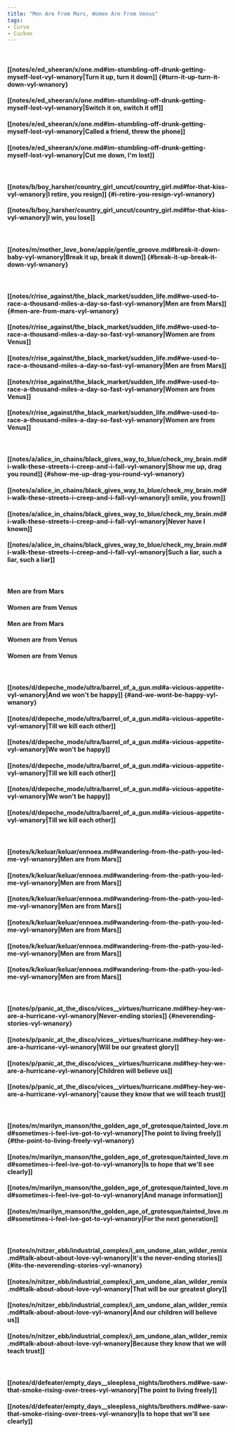 ```yaml
---
title: "Men Are From Mars, Women Are From Venus"
tags:
- Curve
- Cuckoo
---
```

&nbsp;
#### [[notes/e/ed_sheeran/x/one.md#im-stumbling-off-drunk-getting-myself-lost-vyl-wnanory|Turn it up, turn it down]] {#turn-it-up-turn-it-down-vyl-wnanory}
#### [[notes/e/ed_sheeran/x/one.md#im-stumbling-off-drunk-getting-myself-lost-vyl-wnanory|Switch it on, switch it off]]
#### [[notes/e/ed_sheeran/x/one.md#im-stumbling-off-drunk-getting-myself-lost-vyl-wnanory|Called a friend, threw the phone]]
#### [[notes/e/ed_sheeran/x/one.md#im-stumbling-off-drunk-getting-myself-lost-vyl-wnanory|Cut me down, I'm lost]]
&nbsp;
#### [[notes/b/boy_harsher/country_girl_uncut/country_girl.md#for-that-kiss-vyl-wnanory|I retire, you resign]] {#i-retire-you-resign-vyl-wnanory}
#### [[notes/b/boy_harsher/country_girl_uncut/country_girl.md#for-that-kiss-vyl-wnanory|I win, you lose]]
&nbsp;
#### [[notes/m/mother_love_bone/apple/gentle_groove.md#break-it-down-baby-vyl-wnanory|Break it up, break it down]] {#break-it-up-break-it-down-vyl-wnanory}
&nbsp;
#### [[notes/r/rise_against/the_black_market/sudden_life.md#we-used-to-race-a-thousand-miles-a-day-so-fast-vyl-wnanory|Men are from Mars]] {#men-are-from-mars-vyl-wnanory}
#### [[notes/r/rise_against/the_black_market/sudden_life.md#we-used-to-race-a-thousand-miles-a-day-so-fast-vyl-wnanory|Women are from Venus]]
#### [[notes/r/rise_against/the_black_market/sudden_life.md#we-used-to-race-a-thousand-miles-a-day-so-fast-vyl-wnanory|Men are from Mars]]
#### [[notes/r/rise_against/the_black_market/sudden_life.md#we-used-to-race-a-thousand-miles-a-day-so-fast-vyl-wnanory|Women are from Venus]]
#### [[notes/r/rise_against/the_black_market/sudden_life.md#we-used-to-race-a-thousand-miles-a-day-so-fast-vyl-wnanory|Women are from Venus]]
&nbsp;
#### [[notes/a/alice_in_chains/black_gives_way_to_blue/check_my_brain.md#i-walk-these-streets-i-creep-and-i-fall-vyl-wnanory|Show me up, drag you round]] {#show-me-up-drag-you-round-vyl-wnanory}
#### [[notes/a/alice_in_chains/black_gives_way_to_blue/check_my_brain.md#i-walk-these-streets-i-creep-and-i-fall-vyl-wnanory|I smile, you frown]]
#### [[notes/a/alice_in_chains/black_gives_way_to_blue/check_my_brain.md#i-walk-these-streets-i-creep-and-i-fall-vyl-wnanory|Never have I known]]
#### [[notes/a/alice_in_chains/black_gives_way_to_blue/check_my_brain.md#i-walk-these-streets-i-creep-and-i-fall-vyl-wnanory|Such a liar, such a liar, such a liar]]
&nbsp;
#### Men are from Mars
#### Women are from Venus
#### Men are from Mars
#### Women are from Venus
#### Women are from Venus
&nbsp;
#### [[notes/d/depeche_mode/ultra/barrel_of_a_gun.md#a-vicious-appetite-vyl-wnanory|And we won't be happy]] {#and-we-wont-be-happy-vyl-wnanory}
#### [[notes/d/depeche_mode/ultra/barrel_of_a_gun.md#a-vicious-appetite-vyl-wnanory|Till we kill each other]]
#### [[notes/d/depeche_mode/ultra/barrel_of_a_gun.md#a-vicious-appetite-vyl-wnanory|We won't be happy]]
#### [[notes/d/depeche_mode/ultra/barrel_of_a_gun.md#a-vicious-appetite-vyl-wnanory|Till we kill each other]]
#### [[notes/d/depeche_mode/ultra/barrel_of_a_gun.md#a-vicious-appetite-vyl-wnanory|We won't be happy]]
#### [[notes/d/depeche_mode/ultra/barrel_of_a_gun.md#a-vicious-appetite-vyl-wnanory|Till we kill each other]]
&nbsp;
#### [[notes/k/keluar/keluar/ennoea.md#wandering-from-the-path-you-led-me-vyl-wnanory|Men are from Mars]]
#### [[notes/k/keluar/keluar/ennoea.md#wandering-from-the-path-you-led-me-vyl-wnanory|Men are from Mars]]
#### [[notes/k/keluar/keluar/ennoea.md#wandering-from-the-path-you-led-me-vyl-wnanory|Men are from Mars]]
#### [[notes/k/keluar/keluar/ennoea.md#wandering-from-the-path-you-led-me-vyl-wnanory|Men are from Mars]]
#### [[notes/k/keluar/keluar/ennoea.md#wandering-from-the-path-you-led-me-vyl-wnanory|Men are from Mars]]
#### [[notes/k/keluar/keluar/ennoea.md#wandering-from-the-path-you-led-me-vyl-wnanory|Men are from Mars]]
&nbsp;
#### [[notes/p/panic_at_the_disco/vices__virtues/hurricane.md#hey-hey-we-are-a-hurricane-vyl-wnanory|Never-ending stories]] {#neverending-stories-vyl-wnanory}
#### [[notes/p/panic_at_the_disco/vices__virtues/hurricane.md#hey-hey-we-are-a-hurricane-vyl-wnanory|Will be our greatest glory]]
#### [[notes/p/panic_at_the_disco/vices__virtues/hurricane.md#hey-hey-we-are-a-hurricane-vyl-wnanory|Children will believe us]]
#### [[notes/p/panic_at_the_disco/vices__virtues/hurricane.md#hey-hey-we-are-a-hurricane-vyl-wnanory|'cause they know that we will teach trust]]
&nbsp;
#### [[notes/m/marilyn_manson/the_golden_age_of_grotesque/tainted_love.md#sometimes-i-feel-ive-got-to-vyl-wnanory|The point to living freely]] {#the-point-to-living-freely-vyl-wnanory}
#### [[notes/m/marilyn_manson/the_golden_age_of_grotesque/tainted_love.md#sometimes-i-feel-ive-got-to-vyl-wnanory|Is to hope that we'll see clearly]]
#### [[notes/m/marilyn_manson/the_golden_age_of_grotesque/tainted_love.md#sometimes-i-feel-ive-got-to-vyl-wnanory|And manage information]]
#### [[notes/m/marilyn_manson/the_golden_age_of_grotesque/tainted_love.md#sometimes-i-feel-ive-got-to-vyl-wnanory|For the next generation]]
&nbsp;
#### [[notes/n/nitzer_ebb/industrial_complex/i_am_undone_alan_wilder_remix.md#talk-about-about-love-vyl-wnanory|It's the never-ending stories]] {#its-the-neverending-stories-vyl-wnanory}
#### [[notes/n/nitzer_ebb/industrial_complex/i_am_undone_alan_wilder_remix.md#talk-about-about-love-vyl-wnanory|That will be our greatest glory]]
#### [[notes/n/nitzer_ebb/industrial_complex/i_am_undone_alan_wilder_remix.md#talk-about-about-love-vyl-wnanory|And our children will believe us]]
#### [[notes/n/nitzer_ebb/industrial_complex/i_am_undone_alan_wilder_remix.md#talk-about-about-love-vyl-wnanory|Because they know that we will teach trust]]
&nbsp;
#### [[notes/d/defeater/empty_days__sleepless_nights/brothers.md#we-saw-that-smoke-rising-over-trees-vyl-wnanory|The point to living freely]]
#### [[notes/d/defeater/empty_days__sleepless_nights/brothers.md#we-saw-that-smoke-rising-over-trees-vyl-wnanory|Is to hope that we'll see clearly]]
